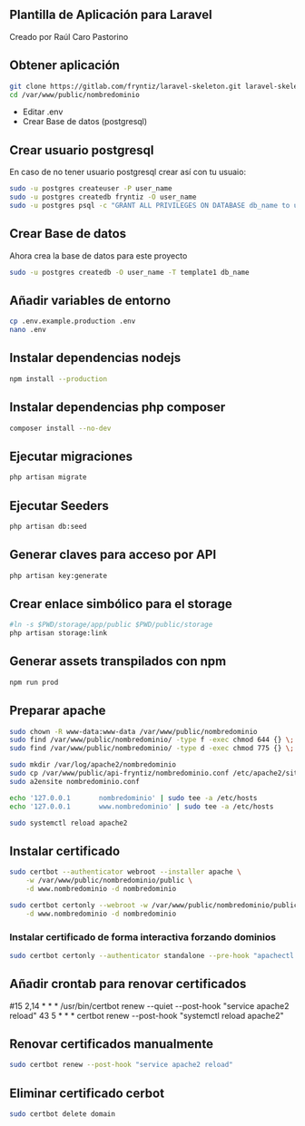 ## Plantilla de Aplicación para Laravel

Creado por Raúl Caro Pastorino

## Obtener aplicación

```bash
git clone https://gitlab.com/fryntiz/laravel-skeleton.git laravel-skeleton
cd /var/www/public/nombredominio
```

- Editar .env
- Crear Base de datos (postgresql)

## Crear usuario postgresql

En caso de no tener usuario postgresql crear así con tu usuaio:

```bash
sudo -u postgres createuser -P user_name
sudo -u postgres createdb fryntiz -O user_name
sudo -u postgres psql -c "GRANT ALL PRIVILEGES ON DATABASE db_name to user_name"
```

## Crear Base de datos

Ahora crea la base de datos para este proyecto

```bash
sudo -u postgres createdb -O user_name -T template1 db_name
```

## Añadir variables de entorno

```bash
cp .env.example.production .env
nano .env
```

## Instalar dependencias nodejs

```bash
npm install --production
```

## Instalar dependencias php composer

```bash
composer install --no-dev
```

## Ejecutar migraciones

```bash
php artisan migrate
```

## Ejecutar Seeders

```bash
php artisan db:seed
```

## Generar claves para acceso por API

```bash
php artisan key:generate
```

## Crear enlace simbólico para el storage

```bash
#ln -s $PWD/storage/app/public $PWD/public/storage
php artisan storage:link
```

## Generar assets transpilados con npm

```bash
npm run prod
```

## Preparar apache

```bash
sudo chown -R www-data:www-data /var/www/public/nombredominio
sudo find /var/www/public/nombredominio/ -type f -exec chmod 644 {} \;
sudo find /var/www/public/nombredominio/ -type d -exec chmod 775 {} \;

sudo mkdir /var/log/apache2/nombredominio
sudo cp /var/www/public/api-fryntiz/nombredominio.conf /etc/apache2/sites-available/
sudo a2ensite nombredominio.conf

echo '127.0.0.1       nombredominio' | sudo tee -a /etc/hosts
echo '127.0.0.1       www.nombredominio' | sudo tee -a /etc/hosts

sudo systemctl reload apache2
```

## Instalar certificado

```bash
sudo certbot --authenticator webroot --installer apache \
    -w /var/www/public/nombredominio/public \
    -d www.nombredominio -d nombredominio

sudo certbot certonly --webroot -w /var/www/public/nombredominio/public \
    -d www.nombredominio -d nombredominio
```

### Instalar certificado de forma interactiva forzando dominios

```bash
sudo certbot certonly --authenticator standalone --pre-hook "apachectl -k stop" --post-hook "apachectl -k start"
```

## Añadir crontab para renovar certificados

#15 2,14 * * * /usr/bin/certbot renew --quiet --post-hook "service apache2 reload"
43 5 * * * certbot renew --post-hook "systemctl reload apache2"

## Renovar certificados manualmente

```bash
sudo certbot renew --post-hook "service apache2 reload"
```

## Eliminar certificado cerbot

```bash
sudo certbot delete domain
```
